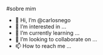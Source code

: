 #sobre mim
- 👋 Hi, I’m @carlosnego
- 👀 I’m interested in ...
- 🌱 I’m currently learning ...
- 💞️ I’m looking to collaborate on ...
- 📫 How to reach me ...

<!---
carlosnego/carlosnego is a ✨ special ✨ repository because its `README.md` (this file) appears on your GitHub profile.
You can click the Preview link to take a look at your changes.
--->
